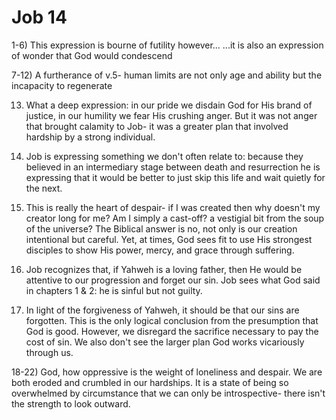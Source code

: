 # Job 14

1-6) This expression is bourne of futility however...
     ...it is also an expression of wonder that God would condescend

7-12) A furtherance of v.5- human limits are not only age and ability but the incapacity to regenerate

13) What a deep expression: in our pride we disdain God for His brand of justice, in our humility we fear His crushing anger.
    But it was not anger that brought calamity to Job- it was a greater plan that involved hardship by a strong individual.

14) Job is expressing something we don't often relate to:
    because they believed in an intermediary stage between death and resurrection he is expressing that it would be better to just skip this life and wait quietly for the next.

15) This is really the heart of despair- if I was created then why doesn't my creator long for me?
    Am I simply a cast-off? a vestigial bit from the soup of the universe?
    The Biblical answer is no, not only is our creation intentional but careful.
    Yet, at times, God sees fit to use His strongest disciples to show His power, mercy, and grace through suffering.

16) Job recognizes that, if Yahweh is a loving father, then He would be attentive to our progression and forget our sin.
    Job sees what God said in chapters 1 & 2: he is sinful but not guilty.

17) In light of the forgiveness of Yahweh, it should be that our sins are forgotten.
    This is the only logical conclusion from the presumption that God is good.
    However, we disregard the sacrifice necessary to pay the cost of sin.
    We also don't see the larger plan God works vicariously through us.


18-22) God, how oppressive is the weight of loneliness and despair.
       We are both eroded and crumbled in our hardships.
       It is a state of being so overwhelmed by circumstance that we can only be introspective- there isn't the strength to look outward.
